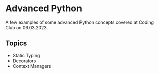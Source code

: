 # Advanced Python

A few examples of some advanced Python concepts covered at Coding Club on 06.03.2023.

## Topics

- Static Typing
- Decorators
- Context Managers
